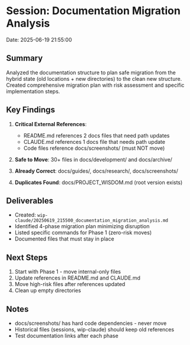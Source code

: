 # Session: Documentation Migration Analysis
Date: 2025-06-19 21:55:00

## Summary

Analyzed the documentation structure to plan safe migration from the hybrid state (old locations + new directories) to the clean new structure. Created comprehensive migration plan with risk assessment and specific implementation steps.

## Key Findings

1. **Critical External References**:
   - README.md references 2 docs files that need path updates
   - CLAUDE.md references 1 docs file that needs path update
   - Code files reference docs/screenshots/ (must NOT move)

2. **Safe to Move**: 30+ files in docs/development/ and docs/archive/
3. **Already Correct**: docs/guides/, docs/research/, docs/screenshots/
4. **Duplicates Found**: docs/PROJECT_WISDOM.md (root version exists)

## Deliverables

- Created: `wip-claude/20250619_215500_documentation_migration_analysis.md`
- Identified 4-phase migration plan minimizing disruption
- Listed specific commands for Phase 1 (zero-risk moves)
- Documented files that must stay in place

## Next Steps

1. Start with Phase 1 - move internal-only files
2. Update references in README.md and CLAUDE.md
3. Move high-risk files after references updated
4. Clean up empty directories

## Notes

- docs/screenshots/ has hard code dependencies - never move
- Historical files (sessions, wip-claude) should keep old references
- Test documentation links after each phase